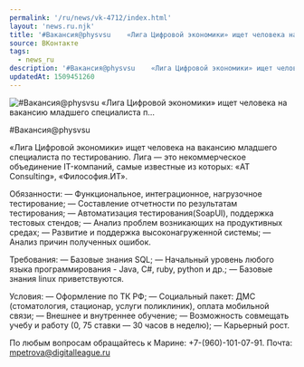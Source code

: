 ```yaml
---
permalink: '/ru/news/vk-4712/index.html'
layout: 'news.ru.njk'
title: '#Вакансия@physvsu    «Лига Цифровой экономики» ищет человека на вакансию младшего специалиста п'
source: ВКонтакте
tags:
  - news_ru
description: '#Вакансия@physvsu    «Лига Цифровой экономики» ищет человека на вакансию младшего специалиста п…'
updatedAt: 1509451260
---
```

![#Вакансия@physvsu    «Лига Цифровой экономики» ищет человека на вакансию младшего специалиста п…](https://sun9-23.userapi.com/impf/c639422/v639422302/5e0fe/yImZ-elZKAg.jpg?size=612x316&quality=96&proxy=1&sign=b4d7e97e2bc88855ebbefd1ee6283dbb&c_uniq_tag=x9hGit08Mt_g6Z3ch7VIxG6qK7EmewpMQ188IkmLMVM&type=album)

#Вакансия@physvsu

«Лига Цифровой экономики» ищет человека на вакансию младшего специалиста по тестированию. Лига — это некоммерческое объединение IT-компаний, самые известные из которых: «AT Consulting», «Философия.ИТ».

Обязанности:
— Функциональное, интеграционное, нагрузочное тестирование;
— Составление отчетности по результатам тестирования;
— Автоматизация тестирования(SoapUI), поддержка тестовых стендов;
— Анализ проблем возникающих на продуктивных средах;
— Развитие и поддержка высоконагруженной системы;
— Анализ причин полученных ошибок.

Требования:
— Базовые знания SQL;
— Начальный уровень любого языка программирования - Java, С#, ruby, python и др.;
— Базовые знания linux приветствуются.

Условия:
— Оформление по ТК РФ;
— Социальный пакет: ДМС (стоматология, стационар, услуги поликлиник), оплата мобильной связи;
— Внешнее и внутреннее обучение;
— Возможность совмещать учебу и работу (0, 75 ставки — 30 часов в неделю);
— Карьерный рост.

По любым вопросам обращайтесь к Марине: +7-(960)-101-07-91.
Почта: mpetrova@digitalleague.ru
